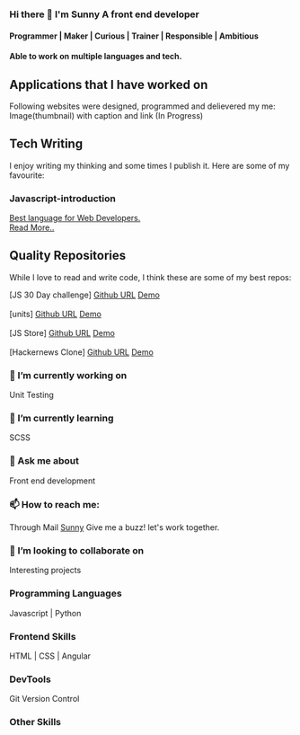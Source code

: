 ### Hi there 👋 I'm Sunny A front end developer

#### Programmer | Maker | Curious | Trainer | Responsible | Ambitious

#### Able to work on multiple languages and tech.

## Applications that I have worked on
Following websites were designed, programmed and delievered my me:<br>
Image(thumbnail) with caption and link (In Progress)

## Tech Writing
I enjoy writing my thinking and some times I publish it. Here are some of my favourite:

### Javascript-introduction
<p><a href="https://software-development123.blogspot.com/2020/06/javascript-introduction.html">Best language for Web Developers. <br>
  Read More..</a></p>

## Quality Repositories
While I love to read and write code, I think these are some of my best repos:
<div>
[JS 30 Day challenge] 
<a href="https://github.com/sunny7899/js-30">Github URL</a> 
<a href="https://sunny7899.github.io/js-30/">Demo</a>
<div><br/>
<div>
[units] 
<a href="https://github.com/sunny7899/units">Github URL</a> 
<a href="https://sunny7899.github.io/units/convertentries">Demo</a>
<div><br/>
<div>
[JS Store] 
<a href="https://github.com/sunny7899/jsstore">Github URL</a> 
<a href="https://sunny7899.github.io/jsstore/">Demo</a>
<div> <br/>
<div>
[Hackernews Clone] 
<a href="https://github.com/sunny7899/hackernews">Github URL</a> 
<a href="https://sunny7899.github.io/hackernews/topstories">Demo</a>
<div>

### 🔭 I’m currently working on
Unit Testing

### 🌱 I’m currently learning
SCSS

### 💬 Ask me about
Front end development

### 📫 How to reach me:
Through Mail [Sunny](mailto:sunny.gp07@gmail.com?subject=[GitHub]%20Source%20Regarding%20...)
Give me a buzz! let's work together.

### 👯 I’m looking to collaborate on 
Interesting projects

### Programming Languages
Javascript | Python

### Frontend Skills

HTML | CSS | Angular

### DevTools 

Git Version Control

### Other Skills

<!--
**sunny7899/sunny7899** is a ✨ _special_ ✨ repository because its `README.md` (this file) appears on your GitHub profile.

Here are some ideas to get you started:
- 🤔 I’m looking for help with ...
- 😄 Pronouns: ...
- ⚡ Fun fact: ...
-->
